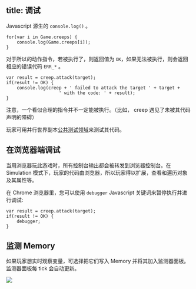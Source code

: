 title: 调试
---

Javascript 源生的 `console.log()` 。

	for(var i in Game.creeps) {
        console.log(Game.creeps[i]);
    }

对于所以的动作指令，若被执行了，则返回值为 `OK`，如果无法被执行，则会返回相应的错误代码 `ERR_*` 。

	var result = creep.attack(target);
    if(result != OK) {
        console.log(creep + ' failed to attack the target ' + target +
                        ' with the code: ' + result);
    }


注意，一个看似合理的指令并不一定能被执行。（比如， creep 遇见了未被其代码声明的障碍）

玩家可用并行世界副本[公共测试领域](/ptr.html)来测试其代码。

## 在浏览器端调试

当用浏览器玩此游戏时，所有控制台输出都会被转发到浏览器控制台。在 Simulation 模式下，玩家的代码由浏览器，所以玩家得以扩展，查看和遍历对象及其属性等。

在 Chrome 浏览器里，您可以使用 `debugger` Javascript 关键词来暂停执行并进行调试:

	var result = creep.attack(target);
    if(result != OK) {
        debugger;
    }

## 监测 Memory

如果玩家想实时观察变量，可选择把它们写入 Memory 并将其加入监测器面板。监测器面板每 tick 会自动更新。

![](img/chrome_2016-06-21_22-21-36.png)
